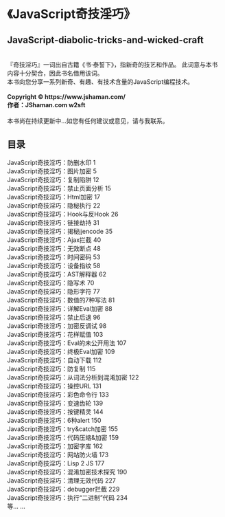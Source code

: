 # 《JavaScript奇技淫巧》
<h2>JavaScript-diabolic-tricks-and-wicked-craft</h2><br>
『奇技淫巧』一词出自古籍《书·泰誓下》，指新奇的技艺和作品。 此词意与本书内容十分契合，因此书名借用该词。<br>
本书向您分享一系列新奇、有趣、有技术含量的JavaScript编程技术。<br>
<br>
<b>Copyright © https://www.jshaman.com/</b><br>
<b>作者：JShaman.com w2sft</b><br>
<br>
本书尚在持续更新中...如您有任何建议或意见，请与我联系。<br>
<h2>目录</h2>
JavaScript奇技淫巧：防删水印	1<br>
JavaScript奇技淫巧：图片加密	5<br>
JavaScript奇技淫巧：复制陷阱	12<br>
JavaScript奇技淫巧：禁止页面分析	15<br>
JavaScript奇技淫巧：Html加密	17<br>
JavaScript奇技淫巧：隐秘执行	22<br>
JavaScript奇技淫巧：Hook与反Hook	26<br>
JavaScript奇技淫巧：链接劫持	31<br>
JavaScript奇技淫巧：揭秘jjencode	35<br>
JavaScript奇技淫巧：Ajax拦截	40<br>
JavaScript奇技淫巧：无效断点	48<br>
JavaScript奇技淫巧：时间密码	53<br>
JavaScript奇技淫巧：设备指纹	58<br>
JavaScript奇技淫巧：AST解释器	62<br>
JavaScript奇技淫巧：隐写术	70<br>
JavaScript奇技淫巧：隐形字符	77<br>
JavaScript奇技淫巧：数值的7种写法	81<br>
JavaScript奇技淫巧：详解Eval加密	88<br>
JavaScript奇技淫巧：禁止后退	96<br>
JavaScript奇技淫巧：加密反调试	98<br>
JavaScript奇技淫巧：花样赋值	103<br>
JavaScript奇技淫巧：Eval的未公开用法	107<br>
JavaScript奇技淫巧：终极Eval加密	109<br>
JavaScript奇技淫巧：自动下载	112<br>
JavaScript奇技淫巧：防复制	115<br>
JavaScript奇技淫巧：从词法分析到混淆加密	122<br>
JavaScript奇技淫巧：操控URL	131<br>
JavaScript奇技淫巧：彩色命令行	133<br>
JavaScript奇技淫巧：变速齿轮	139<br>
JavaScript奇技淫巧：按键精灵	144<br>
JavaScript奇技淫巧：6种alert	150<br>
JavaScript奇技淫巧：try&catch加密	155<br>
JavaScript奇技淫巧：代码压缩&加密	159<br>
JavaScript奇技淫巧：加密字库	162<br>
JavaScript奇技淫巧：网站防火墙	173<br>
JavaScript奇技淫巧：Lisp 2 JS	177<br>
JavaScript奇技淫巧：混淆加密技术探究	190<br>
JavaScript奇技淫巧：清理无效代码	227<br>
JavaScript奇技淫巧：debugger拦截	229<br>
JavaScript奇技淫巧：执行“二进制”代码	234<br>
等... ...

